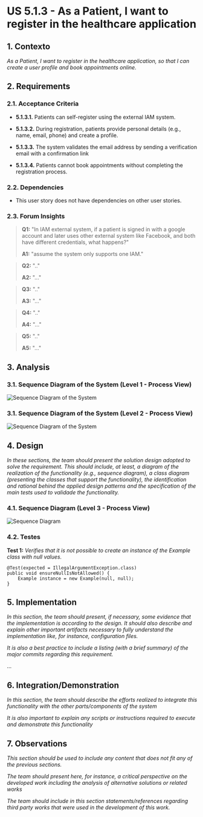 # US 5.1.3 - As a Patient, I want to register in the healthcare application

## 1. Contexto

*As a Patient, I want to register in the healthcare application, so that I can create a user profile and book appointments online.*

## 2. Requirements

### 2.1. Acceptance Criteria

- **5.1.3.1.** Patients can self-register using the external IAM system.

- **5.1.3.2.** During registration, patients provide personal details (e.g., name, email, phone) and create a profile.

- **5.1.3.3.** The system validates the email address by sending a verification email with a confirmation link

- **5.1.3.4.** Patients cannot book appointments without completing the registration process.

### 2.2. Dependencies

- This user story does not have dependencies on other user stories.

### 2.3. Forum Insights

>**Q1:** "In IAM external system, if a patient is signed in with a google account and later uses other external system like Facebook, and both have different credentials, what happens?"
>
>**A1:** "assume the system only supports one IAM."

>**Q2:** ".."
>
>**A2:** "..."

>**Q3:** ".."
>
>**A3:** "..."

>**Q4:** ".."
>
>**A4:** "..."

>**Q5:** ".."
>
>**A5:** "..."

## 3. Analysis

### 3.1. Sequence Diagram of the System (Level 1 - Process View)

![Sequence Diagram of the System](IMG/system-sequence-diagram-level-1.svg)

### 3.1. Sequence Diagram of the System (Level 2 - Process View)

![Sequence Diagram of the System](IMG/system-sequence-diagram-level-2.svg)

## 4. Design

*In these sections, the team should present the solution design adopted to solve the requirement. This should include, at least, a diagram of the realization of the functionality (e.g., sequence diagram), a class diagram (presenting the classes that support the functionality), the identification and rational behind the applied design patterns and the specification of the main tests used to validade the functionality.*

### 4.1. Sequence Diagram (Level 3 - Process View)

![Sequence Diagram](IMG/sequence-diagram-level-3.svg)

### 4.2. Testes

**Test 1:** *Verifies that it is not possible to create an instance of the Example class with null values.*

```
@Test(expected = IllegalArgumentException.class)
public void ensureNullIsNotAllowed() {
	Example instance = new Example(null, null);
}
```

## 5. Implementation

*In this section, the team should present, if necessary, some evidence that the implementation is according to the design. It should also describe and explain other important artifacts necessary to fully understand the implementation like, for instance, configuration files.*

*It is also a best practice to include a listing (with a brief summary) of the major commits regarding this requirement.*

...

## 6. Integration/Demonstration

*In this section, the team should describe the efforts realized to integrate this functionality with the other parts/components of the system*

*It is also important to explain any scripts or instructions required to execute and demonstrate this functionality*

## 7. Observations

*This section should be used to include any content that does not fit any of the previous sections.*

*The team should present here, for instance, a critical perspective on the developed work including the analysis of alternative solutions or related works*

*The team should include in this section statements/references regarding third party works that were used in the development of this work.*